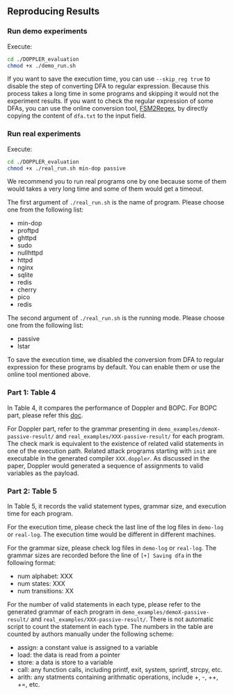## Reproducing Results
### Run demo experiments
Execute:
```bash
cd ./DOPPLER_evaluation
chmod +x ./demo_run.sh
```
If you want to save the execution time, you can use `--skip_reg true` to disable the step of converting DFA to regular expression. Because this process takes a long time in some programs and skipping it would not the experiment results. If you want to check the regular expression of some DFAs, you can use the online conversion tool, [FSM2Regex](https://ivanzuzak.info/noam/webapps/fsm2regex/), by directly copying the content of `dfa.txt` to the input field.

### Run real experiments
Execute:
```bash
cd ./DOPPLER_evaluation
chmod +x ./real_run.sh min-dop passive
```
We recommend you to run real programs one by one because some of them would takes a very long time and some of them would get a timeout.

The first argument of `./real_run.sh` is the name of program. Please choose one from the following list:
* min-dop
* proftpd
* ghttpd
* sudo
* nullhttpd
* httpd
* nginx
* sqlite
* redis
* cherry
* pico
* redis

The second argument of `./real_run.sh` is the running mode. Please choose one from the following list:
* passive
* lstar

To save the execution time, we disabled the conversion from DFA to regular expression for these programs by default. You can enable them or use the online tool mentioned above.


### Part 1: Table 4
In Table 4, it compares the performance of Doppler and BOPC. For BOPC part, please refer this [doc](../BOPC_evaluation/README.md).

For Doppler part, refer to the grammar presenting in `demo_examples/demoX-passive-result/` and `real_examples/XXX-passive-result/` for each program. The check mark is equivalent to the existence of related valid statements in one of the execution path. Related attack programs starting with `init` are executable in the generated compiler `XXX.doppler`. As discussed in the paper, Doppler would generated a sequence of assignments to valid variables as the payload.

### Part 2: Table 5
In Table 5, it records the valid statement types, grammar size, and execution time for each program.

For the execution time, please check the last line of the log files in `demo-log` or `real-log`. The execution time would be different in different machines.

For the grammar size, please check log files in `demo-log` or `real-log`. The grammar sizes are recorded before the line of `[+] Saving dfa` in the following format:
* num alphabet: XXX
* num states: XXX
* num transitions: XX

For the number of valid statements in each type, please refer to the generated grammar of each program in `demo_examples/demoX-passive-result/` and `real_examples/XXX-passive-result/`. There is not automatic script to count the statement in each type. The numbers in the table are counted by authors manually under the following scheme:
* assign: a constant value is assigned to a variable
* load: the data is read from a pointer
* store: a data is store to a variable
* call: any function calls, including printf, exit, system, sprintf, strcpy, etc.
* arith: any statments containing arithmatic operations, include +, -, ++, +=, etc.
